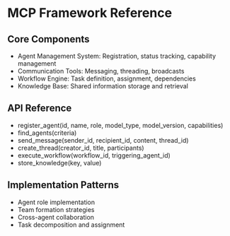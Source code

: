 # MCP Framework Reference

## Core Components
- Agent Management System: Registration, status tracking, capability management
- Communication Tools: Messaging, threading, broadcasts
- Workflow Engine: Task definition, assignment, dependencies
- Knowledge Base: Shared information storage and retrieval

## API Reference
- register_agent(id, name, role, model_type, model_version, capabilities)
- find_agents(criteria)
- send_message(sender_id, recipient_id, content, thread_id)
- create_thread(creator_id, title, participants)
- execute_workflow(workflow_id, triggering_agent_id)
- store_knowledge(key, value)

## Implementation Patterns
- Agent role implementation
- Team formation strategies
- Cross-agent collaboration
- Task decomposition and assignment